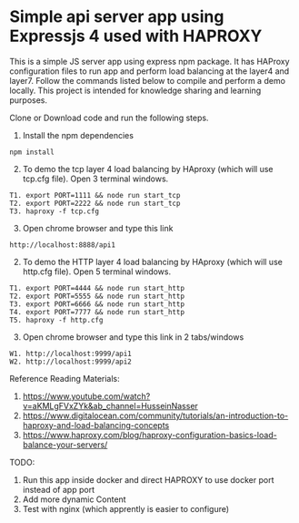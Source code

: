 # Simple api server app using Expressjs 4 used with HAPROXY
<p> This is a simple JS server app using express npm package. It has HAProxy configuration files to run app and perform load balancing at the layer4 and layer7. Follow the commands listed below to compile and perform a demo locally. This project is intended for knowledge sharing and learning purposes.</p>


Clone or Download code and run the following steps.

1. Install the npm dependencies
```
npm install
```

2. To demo the tcp layer 4 load balancing by HAproxy (which will use tcp.cfg file). Open 3 terminal windows.
```
T1. export PORT=1111 && node run start_tcp
T2. export PORT=2222 && node run start_tcp
T3. haproxy -f tcp.cfg
```

3. Open chrome browser and type this link
```
http://localhost:8888/api1
```

2. To demo the HTTP layer 4 load balancing by HAproxy (which will use http.cfg file). Open 5 terminal windows.
```
T1. export PORT=4444 && node run start_http
T2. export PORT=5555 && node run start_http
T3. export PORT=6666 && node run start_http
T4. export PORT=7777 && node run start_http
T5. haproxy -f http.cfg
```

3. Open chrome browser and type this link in 2 tabs/windows
```
W1. http://localhost:9999/api1
W2. http://localhost:9999/api2
```


Reference Reading Materials:
1. https://www.youtube.com/watch?v=aKMLgFVxZYk&ab_channel=HusseinNasser
2. https://www.digitalocean.com/community/tutorials/an-introduction-to-haproxy-and-load-balancing-concepts
3. https://www.haproxy.com/blog/haproxy-configuration-basics-load-balance-your-servers/

TODO:
1. Run this app inside docker and direct HAPROXY to use docker port instead of app port
2. Add more dynamic Content
3. Test with nginx (which apprently is easier to configure)
